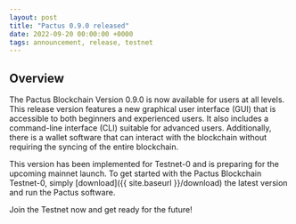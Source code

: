 ```yaml
---
layout: post
title: "Pactus 0.9.0 released"
date: 2022-09-20 00:00:00 +0000
tags: announcement, release, testnet
---
```


## Overview

The Pactus Blockchain Version 0.9.0 is now available for users at all levels.
This release version features a new graphical user interface (GUI) that
is accessible to both beginners and experienced users.
It also includes a command-line interface (CLI) suitable for advanced users.
Additionally, there is a wallet software that can interact with the blockchain
without requiring the syncing of the entire blockchain.

This version has been implemented for Testnet-0 and is preparing for the upcoming mainnet launch.
To get started with the Pactus Blockchain Testnet-0, simply [download]({{ site.baseurl }}/download)
the latest version and run the Pactus software.

Join the Testnet now and get ready for the future!
